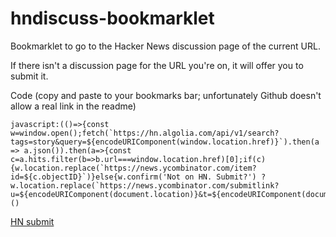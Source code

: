 # hndiscuss-bookmarklet
Bookmarklet to go to the Hacker News discussion page of the current URL.

If there isn't a discussion page for the URL you're on, it will offer you to submit it.

Code (copy and paste to your bookmarks bar; unfortunately Github doesn't allow a real link in the readme)
```
javascript:(()=>{const w=window.open();fetch(`https://hn.algolia.com/api/v1/search?tags=story&query=${encodeURIComponent(window.location.href)}`).then(a => a.json()).then(a=>{const c=a.hits.filter(b=>b.url===window.location.href)[0];if(c){w.location.replace(`https://news.ycombinator.com/item?id=${c.objectID}`)}else{w.confirm('Not on HN. Submit?') ? w.location.replace(`https://news.ycombinator.com/submitlink?u=${encodeURIComponent(document.location)}&t=${encodeURIComponent(document.title)}`):w.close();}})})()
```
<a href="javascript:(()=>{const w=window.open();fetch(`https://hn.algolia.com/api/v1/search?tags=story&query=${encodeURIComponent(window.location.href)}`).then(a=>a.json()).then(a=>{const c=a.hits.filter(b=>b.url===window.location.href)[0];if(c){w.location.replace(`https://news.ycombinator.com/item?id=${c.objectID}`)}else{w.confirm('Not on HN. Submit?')?w.location.replace(`https://news.ycombinator.com/submitlink?u=${encodeURIComponent(document.location)}&t=${encodeURIComponent(document.title)}`):w.close();}})})()">HN submit</a>
